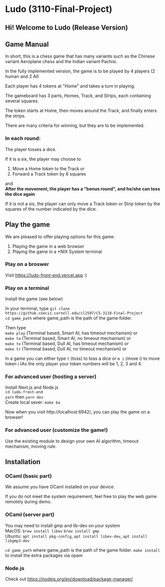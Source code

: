 # Ludo (3110-Final-Project)

## Hi! Welcome to Ludo (Release Version)

## Game Manual

In short, this is a chess game that has many variants such as the Chinese variant Aeroplane chess and the Indian variant Pachisi.

In the fully implemented version, the game is to be played by 4 players (2 human and 2 AI)

Each player has 4 tokens at "Home" and takes a turn in playing.

The gameboard has 3 parts, Homes, Track, and Strips, each containing several squares.

The token starts at Home, then moves around the Track, and finally enters the strips.

There are many criteria for winning, but they are to be implemented.

### In each round:

The player tosses a dice.

If it is a six, the player may choose to

1. Move a Home token to the Track or
2. Forward a Track token by 6 squares

and  
**After the movement, the player has a "bonus round", and he/she can
toss the dice again**

If it is not a six, the player can only move a Track token or Strip token by the squares of the number indicated by the dice.

## Play the game

We are pleased to offer playing options for this game:

1. Playing the game in a web browser
2. Playing the game in a \*NIX System terminal

### Play on a broswer

Visit https://ludo-front-end.vercel.app :)

### Play on a terminal

Install the game (see below)

In your terminal, type
`git clone https://github.coecis.cornell.edu/cl2597/CS-3110-Final-Project`  
`cd game_path`
where game_path is the path of the game folder.

Then type  
`make play` (Terminal based, Smart AI, has timeout mechanism) or  
`make ta` (Terminal based, Smart AI, no timeout mechanism) or  
`make to` (Terminal based, Dull AI, has timeout mechanism) or  
`make tr` (Terminal based, Dull AI, no timeout mechanism) or

In a game you can either type `t` (toss) to toss a dice or `m i` (move i) to move token i (As the only player your token numbers will be 1, 2, 3 and 4.

### For advanced user (hosting a server)

Install Next.js and Node.js  
`cd ludo-front-end`  
`yarn` then `yarn dev`  
Create local sever: `make ba`

Now when you visit http://localhost:6942/, you can play the game on a browser!

### For advanced user (customize the game!)

Use the existing module to design your own AI algorithm, timeout mechanism, moving rule.

## Installation

### OCaml (basic part)

We assume you have OCaml installed on your device.

If you do not meet the system requirement, feel free to play the web game remotely during demo.

### OCaml (server part)

You may need to install gmp and lib-dev on your system  
MacOS: `brew install libev` `brew install gmp`  
Ubuntu: `apt install pkg-config`, `apt install libev-dev`, `apt install libgmp3-dev`

`cd game_path`
where game_path is the path of the game folder.
`make install` to install the extra packages via opam

### Node.js

Check out https://nodejs.org/en/download/package-manager/
